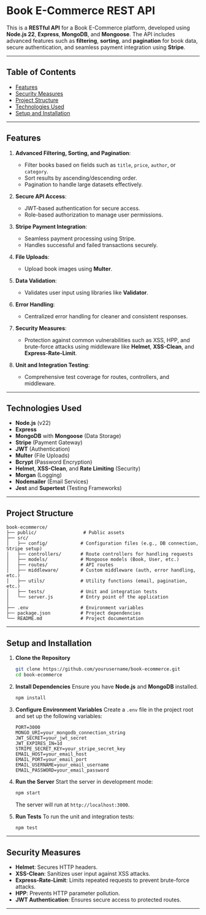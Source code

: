 # Book E-Commerce REST API

This is a **RESTful API** for a Book E-Commerce platform, developed using **Node.js 22**, **Express**, **MongoDB**, and **Mongoose**. The API includes advanced features such as **filtering**, **sorting**, and **pagination** for book data, secure authentication, and seamless payment integration using **Stripe**.

---

## Table of Contents

- [Features](#features)
- [Security Measures](#security-measures)
- [Project Structure](#project-structure)
- [Technologies Used](#technologies-used)
- [Setup and Installation](#setup-and-installation)

---

## Features

1. **Advanced Filtering, Sorting, and Pagination**:
   - Filter books based on fields such as `title`, `price`, `author`, or `category`.
   - Sort results by ascending/descending order.
   - Pagination to handle large datasets effectively.

2. **Secure API Access**:
   - JWT-based authentication for secure access.
   - Role-based authorization to manage user permissions.

3. **Stripe Payment Integration**:
   - Seamless payment processing using Stripe.
   - Handles successful and failed transactions securely.

4. **File Uploads**:
   - Upload book images using **Multer**.

5. **Data Validation**:
   - Validates user input using libraries like **Validator**.

6. **Error Handling**:
   - Centralized error handling for cleaner and consistent responses.

7. **Security Measures**:
   - Protection against common vulnerabilities such as XSS, HPP, and brute-force attacks using middleware like **Helmet**, **XSS-Clean**, and **Express-Rate-Limit**.

8. **Unit and Integration Testing**:
   - Comprehensive test coverage for routes, controllers, and middleware.

---

## Technologies Used

- **Node.js** (v22)
- **Express** 
- **MongoDB** with **Mongoose** (Data Storage)
- **Stripe** (Payment Gateway)
- **JWT** (Authentication)
- **Multer** (File Uploads)
- **Bcrypt** (Password Encryption)
- **Helmet**, **XSS-Clean**, and **Rate Limiting** (Security)
- **Morgan** (Logging)
- **Nodemailer** (Email Services)
- **Jest** and **Supertest** (Testing Frameworks)

---

## Project Structure

```plaintext
book-ecommerce/
├── public/                 # Public assets
├── src/
│   ├── config/            # Configuration files (e.g., DB connection, Stripe setup)
│   ├── controllers/       # Route controllers for handling requests
│   ├── models/            # Mongoose models (Book, User, etc.)
│   ├── routes/            # API routes
│   ├── middleware/        # Custom middleware (auth, error handling, etc.)
│   ├── utils/             # Utility functions (email, pagination, etc.)
│   ├── tests/             # Unit and integration tests
│   └── server.js          # Entry point of the application
│
├── .env                   # Environment variables
├── package.json           # Project dependencies
└── README.md              # Project documentation
```

---

## Setup and Installation

1. **Clone the Repository**
   ```bash
   git clone https://github.com/yourusername/book-ecommerce.git
   cd book-ecommerce
   ```

2. **Install Dependencies**
   Ensure you have **Node.js** and **MongoDB** installed.
   ```bash
   npm install
   ```

3. **Configure Environment Variables**
   Create a `.env` file in the project root and set up the following variables:

   ```env
   PORT=3000
   MONGO_URI=your_mongodb_connection_string
   JWT_SECRET=your_jwt_secret
   JWT_EXPIRES_IN=1d
   STRIPE_SECRET_KEY=your_stripe_secret_key
   EMAIL_HOST=your_email_host
   EMAIL_PORT=your_email_port
   EMAIL_USERNAME=your_email_username
   EMAIL_PASSWORD=your_email_password
   ```

4. **Run the Server**
   Start the server in development mode:
   ```bash
   npm start
   ```
   The server will run at `http://localhost:3000`.

5. **Run Tests**
   To run the unit and integration tests:
   ```bash
   npm test
   ```

---

## Security Measures

- **Helmet**: Secures HTTP headers.
- **XSS-Clean**: Sanitizes user input against XSS attacks.
- **Express-Rate-Limit**: Limits repeated requests to prevent brute-force attacks.
- **HPP**: Prevents HTTP parameter pollution.
- **JWT Authentication**: Ensures secure access to protected routes.

---




